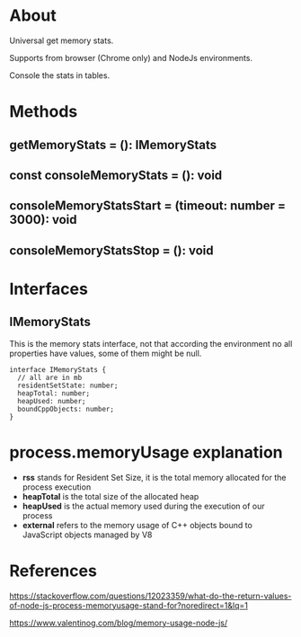 # About

Universal get memory stats.

Supports from browser (Chrome only) and NodeJs environments.

Console the stats in tables.

# Methods

## getMemoryStats = (): IMemoryStats

## const consoleMemoryStats = (): void

## consoleMemoryStatsStart = (timeout: number = 3000): void

## consoleMemoryStatsStop = (): void

# Interfaces

## IMemoryStats
This is the memory stats interface, not that according the environment no all properties have values, some of them might be null.
```
interface IMemoryStats {
  // all are in mb
  residentSetState: number;
  heapTotal: number;
  heapUsed: number;
  boundCppObjects: number;
}
```

# process.memoryUsage explanation

- **rss** stands for Resident Set Size, it is the total memory allocated for the process execution
- **heapTotal** is the total size of the allocated heap
- **heapUsed** is the actual memory used during the execution of our process
- **external** refers to the memory usage of C++ objects bound to JavaScript objects managed by V8

# References

https://stackoverflow.com/questions/12023359/what-do-the-return-values-of-node-js-process-memoryusage-stand-for?noredirect=1&lq=1

https://www.valentinog.com/blog/memory-usage-node-js/
